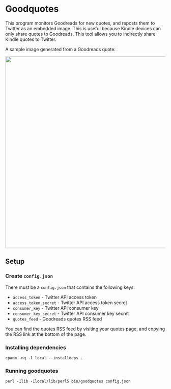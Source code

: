 # Goodquotes

This program monitors Goodreads for new quotes, and reposts them to Twitter as an embedded image. This is useful because Kindle devices can only share quotes to Goodreads. This tool allows you to indirectly share Kindle quotes to Twitter.

A sample image generated from a Goodreads quote:

<img src="https://prettybrd.com/~leedo/b/out6.png" width=600>

## Setup

### Create `config.json`

There must be a `config.json` that contains the following keys:

 * `access_token` - Twitter API access token
 * `access_token_secret` - Twitter API access token secret
 * `consumer_key` - Twitter API consumer key
 * `consumer_key_secret` - Twitter API consumer key secret
 * `quotes_feed` - Goodreads quotes RSS feed

You can find the quotes RSS feed by visiting your quotes page, and
copying the RSS link at the bottom of the page.

### Installing dependencies

```
cpanm -nq -l local --installdeps .
```


### Running goodquotes

```
perl -Ilib -Ilocal/lib/perl5 bin/goodquotes config.json
```
